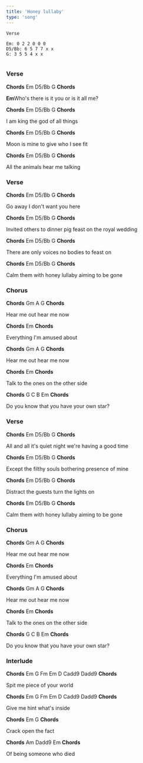 ```yaml
---
title: 'Honey lullaby'
type: 'song'
---
```




```Chords
Verse

Em: 0 2 2 0 0 0
D5/Bb: 6 5 7 7 x x
G: 3 5 5 4 x x


```

### Verse

**Chords** Em D5/Bb G **Chords**

**Em**Who's there is it you or is it all me?  

**Chords** Em D5/Bb G **Chords**

I am king the god of all things  

**Chords** Em D5/Bb G **Chords**

Moon is mine to give who I see fit  

**Chords** Em D5/Bb G **Chords**

All the animals hear me talking  

  
### Verse

**Chords** Em D5/Bb G **Chords**

Go away I don't want you here  

**Chords** Em D5/Bb G **Chords**

Invited others to dinner pig feast on the royal wedding  

**Chords** Em D5/Bb G **Chords**

There are only voices no bodies to feast on  

**Chords** Em D5/Bb G **Chords**

Calm them with honey lullaby aiming to be gone  

  
### Chorus

**Chords** Gm A G **Chords**

Hear me out hear me now  

**Chords** Em **Chords**

Everything I'm amused about  

  

**Chords** Gm A G **Chords**

Hear me out hear me now  

**Chords** Em **Chords**

Talk to the ones on the other side  

**Chords** G C B Em **Chords**

Do you know that you have your own star?  
  
### Verse

**Chords** Em D5/Bb G **Chords**

All and all it's quiet night we're having a good time  

**Chords** Em D5/Bb G **Chords**

Except the filthy souls bothering presence of mine  

**Chords** Em D5/Bb G **Chords**

Distract the guests turn the lights on  

**Chords** Em D5/Bb G **Chords**

Calm them with honey lullaby aiming to be gone  

  
### Chorus

**Chords** Gm A G **Chords**

Hear me out hear me now  

**Chords** Em **Chords**

Everything I'm amused about  

**Chords** Gm A G **Chords**

Hear me out hear me now  

**Chords** Em **Chords**

Talk to the ones on the other side  

**Chords** G C B Em **Chords**

Do you know that you have your own star?  

### Interlude

**Chords** Em G Fm Em D Cadd9 Dadd9 **Chords**

Spit me piece of your world  

**Chords** Em G Fm Em D Cadd9 Dadd9 **Chords**

Give me hint what's inside  

**Chords** Em G **Chords**

Crack open the fact  

**Chords** Am Dadd9 Em **Chords**

Of being someone who died  
